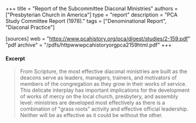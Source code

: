 +++
title = "Report of the Subcommittee Diaconal Ministries"
authors = ["Presbyterian Church in America"]
type = "report"
description = "PCA Study Committee Report (1978)."
tags = ["Denominational Report", "Diaconal Practice"]

[sources]
web = "https://www.pcahistory.org/pca/digest/studies/2-159.pdf"
"pdf archive" = "/pdfs/httpwwwpcahistoryorgpca2159html.pdf"
+++

#### Excerpt

> From Scripture, the most effective diaconal ministries are built as the deacons serve as leaders, managers, trainers, and motivators of members of the congregation as they grow in their works of service. This delicate interplay has important implications for the development of works of mercy on the local church, presbytery, and assembly level: ministries are developed most effectively as there is a combination of "grass roots" activity and effective official leadership. Neither will be as effective as it could be without the other.